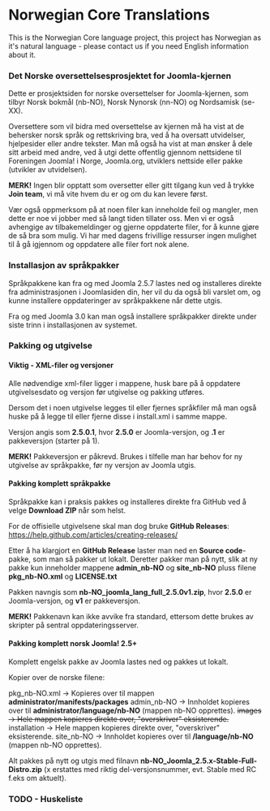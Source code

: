 Norwegian Core Translations
=============

This is the Norwegian Core language project, this project has Norwegian as it's natural language - please contact us if you need English information about it.

### Det Norske oversettelsesprosjektet for Joomla-kjernen

Dette er prosjektsiden for norske oversettelser for Joomla-kjernen, som tilbyr Norsk bokmål (nb-NO), Norsk Nynorsk (nn-NO) og Nordsamisk (se-XX).

Oversettere som vil bidra med oversettelse av kjernen må ha vist at de behersker norsk språk og rettskriving bra, ved å ha oversatt utvidelser, hjelpesider eller andre tekster. Man må også ha vist at man ønsker å dele sitt arbeid med andre, ved å utgi dette offentlig gjennom nettsidene til Foreningen Joomla! i Norge, Joomla.org, utviklers nettside eller pakke (utvikler av utvidelsen).

**MERK!** Ingen blir opptatt som oversetter eller gitt tilgang kun ved å trykke **Join team**, vi må vite hvem du er og om du kan levere først.

Vær også oppmerksom på at noen filer kan inneholde feil og mangler, men dette er noe vi jobber med så langt tiden tillater oss. Men vi er også avhengige av tilbakemeldinger og gjerne oppdaterte filer, for å kunne gjøre de så bra som mulig. Vi har med dagens frivillige ressurser ingen mulighet til å gå igjennom og oppdatere alle filer fort nok alene.


### Installasjon av språkpakker

Språkpakkene kan fra og med Joomla 2.5.7 lastes ned og installeres direkte fra administrasjonen i Joomlasiden din, her vil du da også bli varslet om, og kunne installere oppdateringer av språkpakkene når dette utgis.

Fra og med Joomla 3.0 kan man også installere språkpakker direkte under siste trinn i installasjonen av systemet.


### Pakking og utgivelse

#### Viktig - XML-filer og versjoner

Alle nødvendige xml-filer ligger i mappene, husk bare på å oppdatere utgivelsesdato og versjon før utgivelse og pakking utføres.

Dersom det i noen utgivelse legges til eller fjernes språkfiler må man også huske på å legge til eller fjerne disse i install.xml i samme mappe.

Versjon angis som **2.5.0.1**, hvor **2.5.0** er Joomla-versjon, og **.1** er pakkeversjon (starter på 1).

**MERK!** Pakkeversjon er påkrevd. Brukes i tilfelle man har behov for ny utgivelse av språkpakke, før ny versjon av Joomla utgis.


#### Pakking komplett språkpakke

Språkpakke kan i praksis pakkes og installeres direkte fra GitHub ved å velge **Download ZIP** når som helst.

For de offisielle utgivelsene skal man dog bruke **GitHub Releases**:
https://help.github.com/articles/creating-releases/

Etter å ha klargjort en **GitHub Release** laster man ned en **Source code**-pakke, som man så pakker ut lokalt. Deretter pakker man på nytt, slik at ny pakke kun inneholder mappene **admin_nb-NO** og **site_nb-NO** pluss filene **pkg_nb-NO.xml** og **LICENSE.txt**

Pakken navngis som **nb-NO_joomla_lang_full_2.5.0v1.zip**, hvor **2.5.0** er Joomla-versjon, og **v1** er pakkeversjon.

**MERK!** Pakkenavn kan ikke avvike fra standard, ettersom dette brukes av skripter på sentral oppdateringsserver.


#### Pakking komplett norsk Joomla! 2.5+

Komplett engelsk pakke av Joomla lastes ned og pakkes ut lokalt.

Kopier over de norske filene:

pkg_nb-NO.xml                   -> Kopieres over til mappen **administrator/manifests/packages**
admin_nb-NO                     -> Innholdet kopieres over til **administrator/language/nb-NO** (mappen nb-NO opprettes).
~~images                          -> Hele mappen kopieres direkte over, "overskriver" eksisterende.~~
installation                    -> Hele mappen kopieres direkte over, "overskriver" eksisterende.
site_nb-NO                      -> Innholdet kopieres over til **/language/nb-NO** (mappen nb-NO opprettes).

Alt pakkes på nytt og utgis med filnavn **nb-NO_Joomla_2.5.x-Stable-Full-Distro.zip** (x erstattes med riktig del-versjonsnummer, evt. Stable med RC f.eks om aktuelt).


### TODO - Huskeliste



